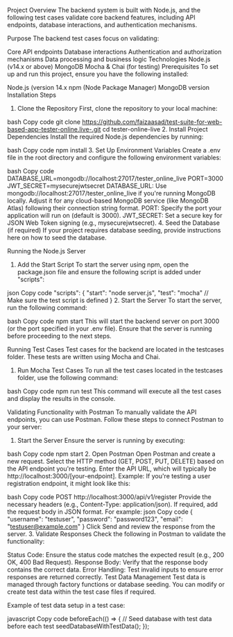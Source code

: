 Project Overview
The backend system is built with Node.js, and the following test cases validate core backend features, including API endpoints, database interactions, and authentication mechanisms.

Purpose
The backend test cases focus on validating:

Core API endpoints
Database interactions
Authentication and authorization mechanisms
Data processing and business logic
Technologies
Node.js (v14.x or above)
MongoDB 
Mocha & Chai (for testing)
Prerequisites
To set up and run this project, ensure you have the following installed:

Node.js (version 14.x 
npm (Node Package Manager)
MongoDB version
Installation Steps
1. Clone the Repository
First, clone the repository to your local machine:

bash
Copy code
git clone https://github.com/faizaasad/test-suite-for-web-based-app-tester-online.live-.git
cd tester-online-live
2. Install Project Dependencies
Install the required Node.js dependencies by running:

bash
Copy code
npm install
3. Set Up Environment Variables
Create a .env file in the root directory and configure the following environment variables:

bash
Copy code
DATABASE_URL=mongodb://localhost:27017/tester_online_live
PORT=3000
JWT_SECRET=mysecurejwtsecret
DATABASE_URL: Use mongodb://localhost:27017/tester_online_live if you're running MongoDB locally. Adjust it for any cloud-based MongoDB service (like MongoDB Atlas) following their connection string format.
PORT: Specify the port your application will run on (default is 3000).
JWT_SECRET: Set a secure key for JSON Web Token signing (e.g., mysecurejwtsecret).
4. Seed the Database (if required)
If your project requires database seeding, provide instructions here on how to seed the database.

Running the Node.js Server
1. Add the Start Script
To start the server using npm, open the package.json file and ensure the following script is added under "scripts":

json
Copy code
"scripts": {
  "start": "node server.js",
  "test": "mocha" // Make sure the test script is defined
}
2. Start the Server
To start the server, run the following command:

bash
Copy code
npm start
This will start the backend server on port 3000 (or the port specified in your .env file). Ensure that the server is running before proceeding to the next steps.

Running Test Cases
Test cases for the backend are located in the testcases folder. These tests are written using Mocha and Chai.

1. Run Mocha Test Cases
To run all the test cases located in the testcases folder, use the following command:

bash
Copy code
npm run test
This command will execute all the test cases and display the results in the console.

Validating Functionality with Postman
To manually validate the API endpoints, you can use Postman. Follow these steps to connect Postman to your server:

1. Start the Server
Ensure the server is running by executing:

bash
Copy code
npm start
2. Open Postman
Open Postman and create a new request.
Select the HTTP method (GET, POST, PUT, DELETE) based on the API endpoint you're testing.
Enter the API URL, which will typically be http://localhost:3000/[your-endpoint].
Example: If you're testing a user registration endpoint, it might look like this:

bash
Copy code
POST http://localhost:3000/api/v1/register
Provide the necessary headers (e.g., Content-Type: application/json).
If required, add the request body in JSON format. For example:
json
Copy code
{
  "username": "testuser",
  "password": "password123",
  "email": "testuser@example.com"
}
Click Send and review the response from the server.
3. Validate Responses
Check the following in Postman to validate the functionality:

Status Code: Ensure the status code matches the expected result (e.g., 200 OK, 400 Bad Request).
Response Body: Verify that the response body contains the correct data.
Error Handling: Test invalid inputs to ensure error responses are returned correctly.
Test Data Management
Test data is managed through factory functions or database seeding. You can modify or create test data within the test case files if required.

Example of test data setup in a test case:

javascript
Copy code
beforeEach(() => {
  // Seed database with test data before each test
  seedDatabaseWithTestData();
});
